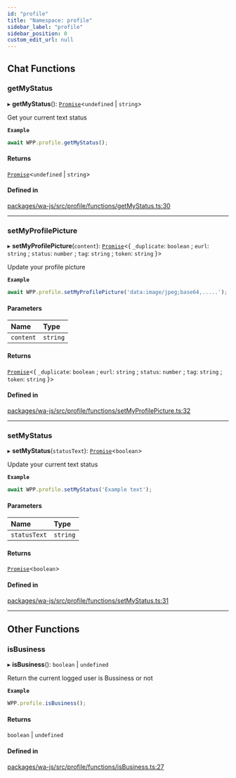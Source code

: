 ```yaml
---
id: "profile"
title: "Namespace: profile"
sidebar_label: "profile"
sidebar_position: 0
custom_edit_url: null
---
```


## Chat Functions

### getMyStatus

▸ **getMyStatus**(): [`Promise`]( https://developer.mozilla.org/en-US/docs/Web/JavaScript/Reference/Global_Objects/Promise )<`undefined` \| `string`\>

Get your current text status

**`Example`**

```javascript
await WPP.profile.getMyStatus();
```

#### Returns

[`Promise`]( https://developer.mozilla.org/en-US/docs/Web/JavaScript/Reference/Global_Objects/Promise )<`undefined` \| `string`\>

#### Defined in

[packages/wa-js/src/profile/functions/getMyStatus.ts:30](https://github.com/wppconnect-team/wa-js/blob/main/src/profile/functions/getMyStatus.ts#L30)

___

### setMyProfilePicture

▸ **setMyProfilePicture**(`content`): [`Promise`]( https://developer.mozilla.org/en-US/docs/Web/JavaScript/Reference/Global_Objects/Promise )<{ `_duplicate`: `boolean` ; `eurl`: `string` ; `status`: `number` ; `tag`: `string` ; `token`: `string`  }\>

Update your profile picture

**`Example`**

```javascript
await WPP.profile.setMyProfilePicture('data:image/jpeg;base64,.....');
```

#### Parameters

| Name | Type |
| :------ | :------ |
| `content` | `string` |

#### Returns

[`Promise`]( https://developer.mozilla.org/en-US/docs/Web/JavaScript/Reference/Global_Objects/Promise )<{ `_duplicate`: `boolean` ; `eurl`: `string` ; `status`: `number` ; `tag`: `string` ; `token`: `string`  }\>

#### Defined in

[packages/wa-js/src/profile/functions/setMyProfilePicture.ts:32](https://github.com/wppconnect-team/wa-js/blob/main/src/profile/functions/setMyProfilePicture.ts#L32)

___

### setMyStatus

▸ **setMyStatus**(`statusText`): [`Promise`]( https://developer.mozilla.org/en-US/docs/Web/JavaScript/Reference/Global_Objects/Promise )<`boolean`\>

Update your current text status

**`Example`**

```javascript
await WPP.profile.setMyStatus('Example text');
```

#### Parameters

| Name | Type |
| :------ | :------ |
| `statusText` | `string` |

#### Returns

[`Promise`]( https://developer.mozilla.org/en-US/docs/Web/JavaScript/Reference/Global_Objects/Promise )<`boolean`\>

#### Defined in

[packages/wa-js/src/profile/functions/setMyStatus.ts:31](https://github.com/wppconnect-team/wa-js/blob/main/src/profile/functions/setMyStatus.ts#L31)

___

## Other Functions

### isBusiness

▸ **isBusiness**(): `boolean` \| `undefined`

Return the current logged user is Bussiness or not

**`Example`**

```javascript
WPP.profile.isBusiness();
```

#### Returns

`boolean` \| `undefined`

#### Defined in

[packages/wa-js/src/profile/functions/isBusiness.ts:27](https://github.com/wppconnect-team/wa-js/blob/main/src/profile/functions/isBusiness.ts#L27)
